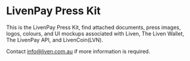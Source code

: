 # LivenPay Press Kit
This is the LivenPay Press Kit, find attached documents, press images, logos, colours, and UI mockups associated with Liven, The Liven Wallet, The LivenPay API, and LivenCoin(LVN).

Contact info@liven.com.au if more information is required.